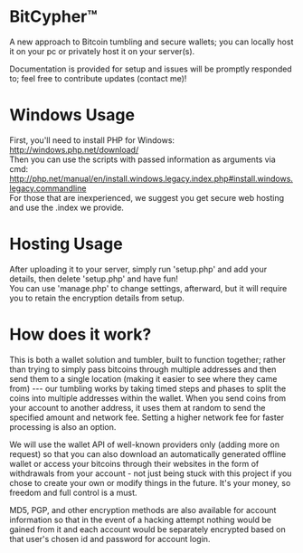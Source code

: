 # BitCypher™
A new approach to Bitcoin tumbling and secure wallets; you can locally host it on your pc or privately host it on your server(s).  
  
Documentation is provided for setup and issues will be promptly responded to; feel free to contribute updates (contact me)!  
  
# Windows Usage
First, you'll need to install PHP for Windows: http://windows.php.net/download/  
Then you can use the scripts with passed information as arguments via cmd:   http://php.net/manual/en/install.windows.legacy.index.php#install.windows.legacy.commandline  
For those that are inexperienced, we suggest you get secure web hosting and use the .index we provide.  
  
# Hosting Usage  
After uploading it to your server, simply run 'setup.php' and add your details, then delete 'setup.php' and have fun!  
You can use 'manage.php' to change settings, afterward, but it will require you to retain the encryption details from setup.

# How does it work?  
This is both a wallet solution and tumbler, built to function together; rather than trying to simply pass bitcoins through multiple addresses and then send them to a single location (making it easier to see where they came from) --- our tumbling works by taking timed steps and phases to split the coins into multiple addresses within the wallet. When you send coins from your account to another address, it uses them at random to send the specified amount and network fee. Setting a higher network fee for faster processing is also an option.

We will use the wallet API of well-known providers only (adding more on request) so that you can also download an automatically generated offline wallet or access your bitcoins through their websites in the form of withdrawals from your account - not just being stuck with this project if you chose to create your own or modify things in the future. It's your money, so freedom and full control is a must.

MD5, PGP, and other encryption methods are also available for account information so that in the event of a hacking attempt nothing would be gained from it and each account would be separately encrypted based on that user's chosen id and password for account login.
